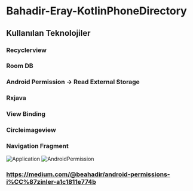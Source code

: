 # Bahadir-Eray-KotlinPhoneDirectory

## Kullanılan Teknolojiler
### Recyclerview
### Room DB
### Android Permission -> Read External Storage 
### Rxjava
### View Binding
### Circleimageview
### Navigation Fragment

![Application](https://user-images.githubusercontent.com/57098047/190929629-5e6edcf4-70bd-4e58-8f67-9098248cdc3e.gif)
![AndroidPermission](https://user-images.githubusercontent.com/57098047/190929637-662b6725-e365-4963-84bb-6f9f77f4825f.gif)


### https://medium.com/@beahadir/android-permissions-i%CC%87zinler-a1c1811e774b

